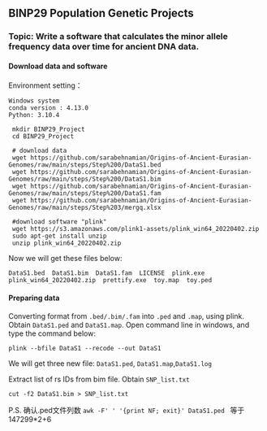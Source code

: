 ## BINP29 Population Genetic Projects 
### Topic: Write a software that calculates the minor allele frequency data over time for ancient DNA data.   

#### Download data and software
Environment setting：   
```
Windows system
conda version : 4.13.0  
Python: 3.10.4  
```

```
 mkdir BINP29_Project
 cd BINP29_Project
 
 # download data 
 wget https://github.com/sarabehnamian/Origins-of-Ancient-Eurasian-Genomes/raw/main/steps/Step%200/DataS1.bed
 wget https://github.com/sarabehnamian/Origins-of-Ancient-Eurasian-Genomes/raw/main/steps/Step%200/DataS1.bim
 wget https://github.com/sarabehnamian/Origins-of-Ancient-Eurasian-Genomes/raw/main/steps/Step%200/DataS1.fam 
 wget https://github.com/sarabehnamian/Origins-of-Ancient-Eurasian-Genomes/raw/main/steps/Step%203/mergq.xlsx 
 
 #download software "plink"
 wget https://s3.amazonaws.com/plink1-assets/plink_win64_20220402.zip                                                                    
 sudo apt-get install unzip
 unzip plink_win64_20220402.zip
 ```

Now we will get these files below:  
```
DataS1.bed  DataS1.bim  DataS1.fam  LICENSE  plink.exe  plink_win64_20220402.zip  prettify.exe  toy.map  toy.ped
```

#### Preparing data
Converting format from `.bed/.bim/.fam` into `.ped` and `.map`, using plink. Obtain `DataS1.ped` and `DataS1.map`. 
Open command line in windows, and type the command below:  
```
plink --bfile DataS1 --recode --out DataS1 
```
We will get three new file: `DataS1.ped`, `DataS1.map`,`DataS1.log`  

Extract list of rs IDs from bim file. Obtain `SNP_list.txt`
```
cut -f2 DataS1.bim > SNP_list.txt 
```
P.S. 确认.ped文件列数 `awk -F' ' '{print NF; exit}' DataS1.ped `   等于147299*2+6  

#### 

